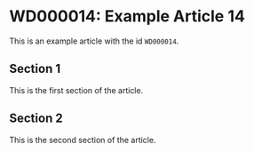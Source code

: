 # WD000014: Example Article 14

This is an example article with the id `WD000014`.

## Section 1

This is the first section of the article.

## Section 2

This is the second section of the article.
